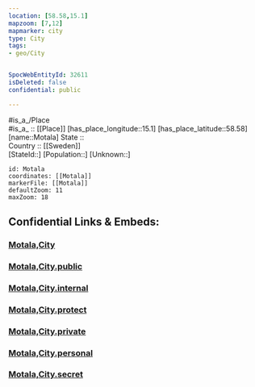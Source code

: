 ```yaml
---
location: [58.58,15.1] 
mapzoom: [7,12] 
mapmarker: city 
type: City
tags:
- geo/City


SpocWebEntityId: 32611
isDeleted: false
confidential: public

---
```

#is_a_/Place  
#is_a_ :: [[Place]] 
[has_place_longitude::15.1] 
[has_place_latitude::58.58] 
[name::Motala] 
State ::  
Country :: [[Sweden]]  
[StateId::] 
[Population::] 
[Unknown::] 


```leaflet
id: Motala
coordinates: [[Motala]] 
markerFile: [[Motala]] 
defaultZoom: 11 
maxZoom: 18
```


## Confidential Links & Embeds: 

### [Motala,City](/_Standards/Earth/Continent/Europe/Europe~North/Sweden/Provinces~Sweden/Östergötland/City/Motala,City.md) 

### [Motala,City.public](/_public/Earth/Continent/Europe/Europe~North/Sweden/Provinces~Sweden/Östergötland/City/Motala,City.public.md) 

### [Motala,City.internal](/_internal/Earth/Continent/Europe/Europe~North/Sweden/Provinces~Sweden/Östergötland/City/Motala,City.internal.md) 

### [Motala,City.protect](/_protect/Earth/Continent/Europe/Europe~North/Sweden/Provinces~Sweden/Östergötland/City/Motala,City.protect.md) 

### [Motala,City.private](/_private/Earth/Continent/Europe/Europe~North/Sweden/Provinces~Sweden/Östergötland/City/Motala,City.private.md) 

### [Motala,City.personal](/_personal/Earth/Continent/Europe/Europe~North/Sweden/Provinces~Sweden/Östergötland/City/Motala,City.personal.md) 

### [Motala,City.secret](/_secret/Earth/Continent/Europe/Europe~North/Sweden/Provinces~Sweden/Östergötland/City/Motala,City.secret.md)

